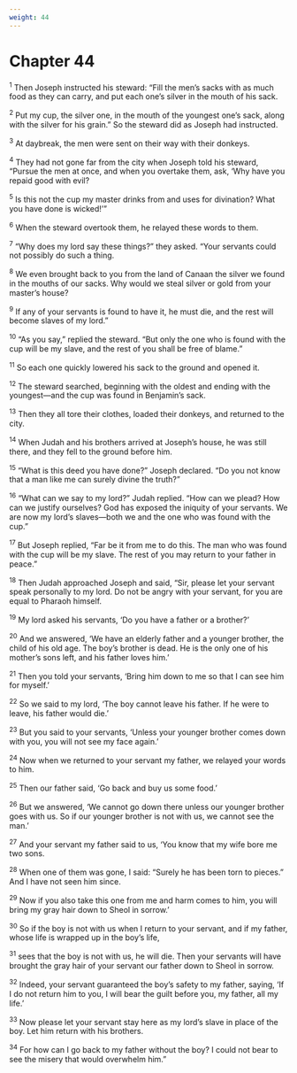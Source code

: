```yaml
---
weight: 44
---
```


# Chapter 44

<sup>1</sup> Then Joseph instructed his steward: “Fill the men’s sacks with as much food as they can carry, and put each one’s silver in the mouth of his sack. 

<sup>2</sup> Put my cup, the silver one, in the mouth of the youngest one’s sack, along with the silver for his grain.” So the steward did as Joseph had instructed. 

<sup>3</sup> At daybreak, the men were sent on their way with their donkeys. 

<sup>4</sup> They had not gone far from the city when Joseph told his steward, “Pursue the men at once, and when you overtake them, ask, ‘Why have you repaid good with evil? 

<sup>5</sup> Is this not the cup my master drinks from and uses for divination? What you have done is wicked!’” 

<sup>6</sup> When the steward overtook them, he relayed these words to them. 

<sup>7</sup> “Why does my lord say these things?” they asked. “Your servants could not possibly do such a thing. 

<sup>8</sup> We even brought back to you from the land of Canaan the silver we found in the mouths of our sacks. Why would we steal silver or gold from your master’s house? 

<sup>9</sup> If any of your servants is found to have it, he must die, and the rest will become slaves of my lord.” 

<sup>10</sup> “As you say,” replied the steward. “But only the one who is found with the cup will be my slave, and the rest of you shall be free of blame.” 

<sup>11</sup> So each one quickly lowered his sack to the ground and opened it. 

<sup>12</sup> The steward searched, beginning with the oldest and ending with the youngest—and the cup was found in Benjamin’s sack. 

<sup>13</sup> Then they all tore their clothes, loaded their donkeys, and returned to the city. 

<sup>14</sup> When Judah and his brothers arrived at Joseph’s house, he was still there, and they fell to the ground before him. 

<sup>15</sup> “What is this deed you have done?” Joseph declared. “Do you not know that a man like me can surely divine the truth?” 

<sup>16</sup> “What can we say to my lord?” Judah replied. “How can we plead? How can we justify ourselves? God has exposed the iniquity of your servants. We are now my lord’s slaves—both we and the one who was found with the cup.” 

<sup>17</sup> But Joseph replied, “Far be it from me to do this. The man who was found with the cup will be my slave. The rest of you may return to your father in peace.” 

<sup>18</sup> Then Judah approached Joseph and said, “Sir, please let your servant speak personally to my lord. Do not be angry with your servant, for you are equal to Pharaoh himself. 

<sup>19</sup> My lord asked his servants, ‘Do you have a father or a brother?’ 

<sup>20</sup> And we answered, ‘We have an elderly father and a younger brother, the child of his old age. The boy’s brother is dead. He is the only one of his mother’s sons left, and his father loves him.’ 

<sup>21</sup> Then you told your servants, ‘Bring him down to me so that I can see him for myself.’ 

<sup>22</sup> So we said to my lord, ‘The boy cannot leave his father. If he were to leave, his father would die.’ 

<sup>23</sup> But you said to your servants, ‘Unless your younger brother comes down with you, you will not see my face again.’ 

<sup>24</sup> Now when we returned to your servant my father, we relayed your words to him. 

<sup>25</sup> Then our father said, ‘Go back and buy us some food.’ 

<sup>26</sup> But we answered, ‘We cannot go down there unless our younger brother goes with us. So if our younger brother is not with us, we cannot see the man.’ 

<sup>27</sup> And your servant my father said to us, ‘You know that my wife bore me two sons. 

<sup>28</sup> When one of them was gone, I said: “Surely he has been torn to pieces.” And I have not seen him since. 

<sup>29</sup> Now if you also take this one from me and harm comes to him, you will bring my gray hair down to Sheol in sorrow.’ 

<sup>30</sup> So if the boy is not with us when I return to your servant, and if my father, whose life is wrapped up in the boy’s life, 

<sup>31</sup> sees that the boy is not with us, he will die. Then your servants will have brought the gray hair of your servant our father down to Sheol in sorrow. 

<sup>32</sup> Indeed, your servant guaranteed the boy’s safety to my father, saying, ‘If I do not return him to you, I will bear the guilt before you, my father, all my life.’ 

<sup>33</sup> Now please let your servant stay here as my lord’s slave in place of the boy. Let him return with his brothers. 

<sup>34</sup> For how can I go back to my father without the boy? I could not bear to see the misery that would overwhelm him.” 


